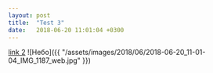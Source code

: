 ```yaml
---
layout: post
title:  "Test 3"
date:   2018-06-20 11:01:04 +0300
---
```

[link 2](http://wwww.rertscv4.ru)
![Небо]({{ "/assets/images/2018/06/2018-06-20_11-01-04_IMG_1187_web.jpg" }})
